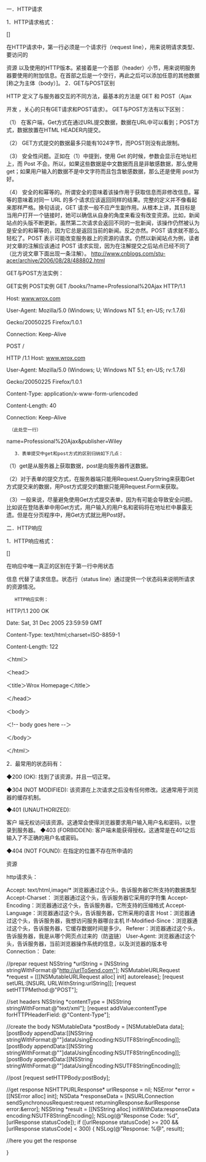 一．HTTP请求

1．HTTP请求格式：

<request line>

<headers>

<blank line>

[<request-body>]

在HTTP请求中，第一行必须是一个请求行（request line），用来说明请求类型、要访问的

资源
以及使用的HTTP版本。紧接着是一个首部（header）小节，用来说明服务器要使用的附加信息。在首部之后是一个空行，再此之后可以添加任意的其他数据[称之为主体（body）]。
2．GET与POST区别

HTTP 定义了与服务器交互的不同方法，最基本的方法是 GET 和 POST（Ajax

开发
，关心的只有GET请求和POST请求）。
GET与POST方法有以下区别：

（1）   在客户端，Get方式在通过URL提交数据，数据在URL中可以看到；POST方式，数据放置在HTML HEADER内提交。

（2）   GET方式提交的数据最多只能有1024字节，而POST则没有此限制。

（3）   安全性问题。正如在（1）中提到，使用 Get 的时候，参数会显示在地址栏上，而 Post 不会。所以，如果这些数据是中文数据而且是非敏感数据，那么使用 get；如果用户输入的数据不是中文字符而且包含敏感数据，那么还是使用 post为好。

（4）   安全的和幂等的。所谓安全的意味着该操作用于获取信息而非修改信息。幂等的意味着对同一 URL 的多个请求应该返回同样的结果。完整的定义并不像看起来那样严格。换句话说，GET 请求一般不应产生副作用。从根本上讲，其目标是当用户打开一个链接时，她可以确信从自身的角度来看没有改变资源。比如，新闻站点的头版不断更新。虽然第二次请求会返回不同的一批新闻，该操作仍然被认为是安全的和幂等的，因为它总是返回当前的新闻。反之亦然。POST 请求就不那么轻松了。POST 表示可能改变服务器上的资源的请求。仍然以新闻站点为例，读者对文章的注解应该通过 POST 请求实现，因为在注解提交之后站点已经不同了（比方说文章下面出现一条注解）。
http://www.cnblogs.com/stu-acer/archive/2006/08/28/488802.html

 GET与POST方法实例：


GET实例	POST实例
GET /books/?name=Professional%20Ajax HTTP/1.1

Host: www.wrox.com

User-Agent: Mozilla/5.0 (Windows; U; Windows NT 5.1; en-US; rv:1.7.6)

Gecko/20050225 Firefox/1.0.1

Connection: Keep-Alive










 
POST / 

HTTP
/1.1
Host: www.wrox.com

User-Agent: Mozilla/5.0 (Windows; U; Windows NT 5.1; en-US; rv:1.7.6)

Gecko/20050225 Firefox/1.0.1

Content-Type: application/x-www-form-urlencoded

Content-Length: 40

Connection: Keep-Alive

     （此处空一行）

name=Professional%20Ajax&publisher=Wiley




 

       3．表单提交中get和post方式的区别归纳如下几点：

（1）get是从服务器上获取数据，post是向服务器传送数据。

（2）对于表单的提交方式，在服务器端只能用Request.QueryString来获取Get方式提交来的数据，用Post方式提交的数据只能用Request.Form来获取。

（3）一般来说，尽量避免使用Get方式提交表单，因为有可能会导致安全问题。比如说在登陆表单中用Get方式，用户输入的用户名和密码将在地址栏中暴露无遗。但是在分页程序中，用Get方式就比用Post好。

二．HTTP响应

1．HTTP响应格式：

<status line>

<headers>

<blank line>

[<response-body>]

在响应中唯一真正的区别在于第一行中用状态

信息
代替了请求信息。状态行（status line）通过提供一个状态码来说明所请求的资源情况。 
       
       HTTP响应实例：

HTTP/1.1 200 OK

Date: Sat, 31 Dec 2005 23:59:59 GMT

Content-Type: text/html;charset=ISO-8859-1

Content-Length: 122

＜html＞

＜head＞

＜title＞Wrox Homepage＜/title＞

＜/head＞

＜body＞

＜!-- body goes here --＞

＜/body＞

＜/html＞

2．最常用的状态码有：

◆200 (OK): 找到了该资源，并且一切正常。

◆304 (NOT MODIFIED): 该资源在上次请求之后没有任何修改。这通常用于浏览器的缓存机制。

◆401 (UNAUTHORIZED): 

客户
端无权访问该资源。这通常会使得浏览器要求用户输入用户名和密码，以登录到服务器。
◆403 (FORBIDDEN): 客户端未能获得授权。这通常是在401之后输入了不正确的用户名或密码。

◆404 (NOT FOUND): 在指定的位置不存在所申请的

资源


http请求头：

Accept: text/html,image/*    浏览器通过这个头，告诉服务器它所支持的数据类型
Accept-Charset： 浏览器通过这个头，告诉服务器它采用的字符集
Accept-Encoding：浏览器通过这个头，告诉服务器，它所支持的压缩格式
Accept-Language：浏览器通过这个头，告诉服务器，它所采用的语言
Host：浏览器通过这个头，告诉服务器，我想访问服务器哪台主机
If-Modified-Since：浏览器通过这个头，告诉服务器，它缓存数据时间是多少。
Referer：浏览器通过这个头，告诉服务器，我是从哪个网页点过来的（防盗链）
User-Agent: 浏览器通过这个头，告诉服务器，当前浏览器操作系统的信息，以及浏览器的版本号
Connection：
Date: 



//prepar request
NSString *urlString = [NSString stringWithFormat:@"http://urlToSend.com"];
NSMutableURLRequest *request = [[[NSMutableURLRequest alloc] init] autorelease];
[request setURL:[NSURL URLWithString:urlString]];
[request setHTTPMethod:@"POST"];
 
//set headers
NSString *contentType = [NSString stringWithFormat:@"text/xml"];
[request addValue:contentType forHTTPHeaderField: @"Content-Type"];
 
//create the body
NSMutableData *postBody = [NSMutableData data];
[postBody appendData:[[NSString stringWithFormat:@"<xml>"]dataUsingEncoding:NSUTF8StringEncoding]];
[postBody appendData:[[NSString stringWithFormat:@"<yourcode/>"]dataUsingEncoding:NSUTF8StringEncoding]];
[postBody appendData:[[NSString stringWithFormat:@"</xml>"]dataUsingEncoding:NSUTF8StringEncoding]];
 
//post
[request setHTTPBody:postBody];
 
//get response
NSHTTPURLResponse* urlResponse = nil;
NSError *error = [[NSError alloc] init];
NSData *responseData = [NSURLConnection sendSynchronousRequest:request returningResponse:&urlResponse error:&error];
NSString *result = [[NSString alloc] initWithData:responseData encoding:NSUTF8StringEncoding];
NSLog(@"Response Code: %d", [urlResponse statusCode]);
if ([urlResponse statusCode] >= 200 && [urlResponse statusCode] < 300) {
NSLog(@"Response: %@", result);
 
//here you get the response
 
}